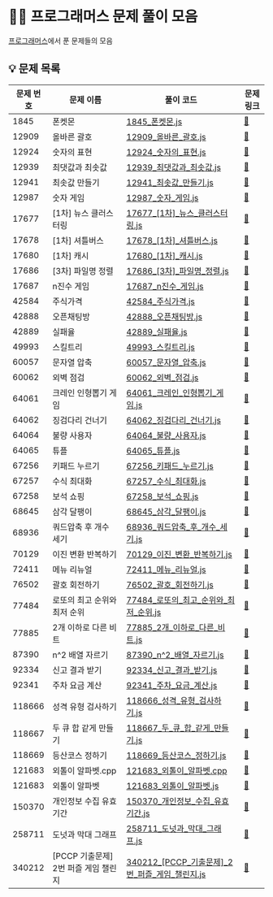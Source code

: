 # 👩‍💻 프로그래머스 문제 풀이 모음

[프로그래머스](https://school.programmers.co.kr/)에서 푼 문제들의 모음

## 💡 문제 목록

| 문제 번호 | 문제 이름 | 풀이 코드 | 문제 링크 |
| --------- | --------- | --------- | --------- |
| 1845 | 폰켓몬 | [1845_폰켓몬.js](Level1/1845_폰켓몬.js) | [🔗](https://school.programmers.co.kr/learn/courses/30/lessons/1845) |
| 12909 | 올바른 괄호 | [12909_올바른_괄호.js](Level2/12909_올바른_괄호.js) | [🔗](https://school.programmers.co.kr/learn/courses/30/lessons/12909) |
| 12924 | 숫자의 표현 | [12924_숫자의_표현.js](Level2/12924_숫자의_표현.js) | [🔗](https://school.programmers.co.kr/learn/courses/30/lessons/12924) |
| 12939 | 최댓값과 최솟값 | [12939_최댓값과_최솟값.js](Level2/12939_최댓값과_최솟값.js) | [🔗](https://school.programmers.co.kr/learn/courses/30/lessons/12939) |
| 12941 | 최솟값 만들기 | [12941_최솟값_만들기.js](Level2/12941_최솟값_만들기.js) | [🔗](https://school.programmers.co.kr/learn/courses/30/lessons/12941) |
| 12987 | 숫자 게임 | [12987_숫자_게임.js](Level3/12987_숫자_게임.js) | [🔗](https://school.programmers.co.kr/learn/courses/30/lessons/12987) |
| 17677 | [1차] 뉴스 클러스터링 | [17677_[1차]_뉴스_클러스터링.js](Level2/17677_[1차]_뉴스_클러스터링.js) | [🔗](https://school.programmers.co.kr/learn/courses/30/lessons/17677) |
| 17678 | [1차] 셔틀버스 | [17678_[1차]_셔틀버스.js](Level3/17678_[1차]_셔틀버스.js) | [🔗](https://school.programmers.co.kr/learn/courses/30/lessons/17678) |
| 17680 | [1차] 캐시 | [17680_[1차]_캐시.js](Level2/17680_[1차]_캐시.js) | [🔗](https://school.programmers.co.kr/learn/courses/30/lessons/17680) |
| 17686 | [3차] 파일명 정렬 | [17686_[3차]_파일명_정렬.js](Level2/17686_[3차]_파일명_정렬.js) | [🔗](https://school.programmers.co.kr/learn/courses/30/lessons/17686) |
| 17687 | n진수 게임 | [17687_n진수_게임.js](Level2/17687_n진수_게임.js) | [🔗](https://school.programmers.co.kr/learn/courses/30/lessons/17687) |
| 42584 | 주식가격 | [42584_주식가격.js](Level2/42584_주식가격.js) | [🔗](https://school.programmers.co.kr/learn/courses/30/lessons/42584) |
| 42888 | 오픈채팅방 | [42888_오픈채팅방.js](Level2/42888_오픈채팅방.js) | [🔗](https://school.programmers.co.kr/learn/courses/30/lessons/42888) |
| 42889 | 실패율 | [42889_실패율.js](Level1/42889_실패율.js) | [🔗](https://school.programmers.co.kr/learn/courses/30/lessons/42889) |
| 49993 | 스킬트리 | [49993_스킬트리.js](Level2/49993_스킬트리.js) | [🔗](https://school.programmers.co.kr/learn/courses/30/lessons/49993) |
| 60057 | 문자열 압축 | [60057_문자열_압축.js](Level2/60057_문자열_압축.js) | [🔗](https://school.programmers.co.kr/learn/courses/30/lessons/60057) |
| 60062 | 외벽 점검 | [60062_외벽_점검.js](60062_외벽_점검.js) | [🔗](https://school.programmers.co.kr/learn/courses/30/lessons/60062) |
| 64061 | 크레인 인형뽑기 게임 | [64061_크레인_인형뽑기_게임.js](Level1/64061_크레인_인형뽑기_게임.js) | [🔗](https://school.programmers.co.kr/learn/courses/30/lessons/64061) |
| 64062 | 징검다리 건너기 | [64062_징검다리_건너기.js](Level3/64062_징검다리_건너기.js) | [🔗](https://school.programmers.co.kr/learn/courses/30/lessons/64062) |
| 64064 | 불량 사용자 | [64064_불량_사용자.js](Level3/64064_불량_사용자.js) | [🔗](https://school.programmers.co.kr/learn/courses/30/lessons/64064) |
| 64065 | 튜플 | [64065_튜플.js](Level2/64065_튜플.js) | [🔗](https://school.programmers.co.kr/learn/courses/30/lessons/64065) |
| 67256 | 키패드 누르기 | [67256_키패드_누르기.js](Level1/67256_키패드_누르기.js) | [🔗](https://school.programmers.co.kr/learn/courses/30/lessons/67256) |
| 67257 | 수식 최대화 | [67257_수식_최대화.js](Level2/67257_수식_최대화.js) | [🔗](https://school.programmers.co.kr/learn/courses/30/lessons/67257) |
| 67258 | 보석 쇼핑 | [67258_보석_쇼핑.js](Level3/67258_보석_쇼핑.js) | [🔗](https://school.programmers.co.kr/learn/courses/30/lessons/67258) |
| 68645 | 삼각 달팽이 | [68645_삼각_달팽이.js](Level2/68645_삼각_달팽이.js) | [🔗](https://school.programmers.co.kr/learn/courses/30/lessons/68645) |
| 68936 | 쿼드압축 후 개수 세기 | [68936_쿼드압축_후_개수_세기.js](Level2/68936_쿼드압축_후_개수_세기.js) | [🔗](https://school.programmers.co.kr/learn/courses/30/lessons/68936) |
| 70129 | 이진 변환 반복하기 | [70129_이진_변환_반복하기.js](Level2/70129_이진_변환_반복하기.js) | [🔗](https://school.programmers.co.kr/learn/courses/30/lessons/70129) |
| 72411 | 메뉴 리뉴얼 | [72411_메뉴_리뉴얼.js](Level2/72411_메뉴_리뉴얼.js) | [🔗](https://school.programmers.co.kr/learn/courses/30/lessons/72411) |
| 76502 | 괄호 회전하기 | [76502_괄호_회전하기.js](Level2/76502_괄호_회전하기.js) | [🔗](https://school.programmers.co.kr/learn/courses/30/lessons/76502) |
| 77484 | 로또의 최고 순위와 최저 순위 | [77484_로또의_최고_순위와_최저_순위.js](Level1/77484_로또의_최고_순위와_최저_순위.js) | [🔗](https://school.programmers.co.kr/learn/courses/30/lessons/77484) |
| 77885 | 2개 이하로 다른 비트 | [77885_2개_이하로_다른_비트.js](Level2/77885_2개_이하로_다른_비트.js) | [🔗](https://school.programmers.co.kr/learn/courses/30/lessons/77885) |
| 87390 | n^2 배열 자르기 | [87390_n^2_배열_자르기.js](Level2/87390_n^2_배열_자르기.js) | [🔗](https://school.programmers.co.kr/learn/courses/30/lessons/87390) |
| 92334 | 신고 결과 받기 | [92334_신고_결과_받기.js](Level1/92334_신고_결과_받기.js) | [🔗](https://school.programmers.co.kr/learn/courses/30/lessons/92334) |
| 92341 | 주차 요금 계산 | [92341_주차_요금_계산.js](Level2/92341_주차_요금_계산.js) | [🔗](https://school.programmers.co.kr/learn/courses/30/lessons/92341) |
| 118666 | 성격 유형 검사하기 | [118666_성격_유형_검사하기.js](Level1/118666_성격_유형_검사하기.js) | [🔗](https://school.programmers.co.kr/learn/courses/30/lessons/118666) |
| 118667 | 두 큐 합 같게 만들기 | [118667_두_큐_합_같게_만들기.js](Level2/118667_두_큐_합_같게_만들기.js) | [🔗](https://school.programmers.co.kr/learn/courses/30/lessons/118667) |
| 118669 | 등산코스 정하기 | [118669_등산코스_정하기.js](118669_등산코스_정하기.js) | [🔗](https://school.programmers.co.kr/learn/courses/30/lessons/118669) |
| 121683 | 외톨이 알파벳.cpp | [121683_외톨이_알파벳.cpp](Unrated/121683_외톨이_알파벳.cpp) | [🔗](https://school.programmers.co.kr/learn/courses/30/lessons/121683) |
| 121683 | 외톨이 알파벳 | [121683_외톨이_알파벳.js](Unrated/121683_외톨이_알파벳.js) | [🔗](https://school.programmers.co.kr/learn/courses/30/lessons/121683) |
| 150370 | 개인정보 수집 유효기간 | [150370_개인정보_수집_유효기간.js](Level1/150370_개인정보_수집_유효기간.js) | [🔗](https://school.programmers.co.kr/learn/courses/30/lessons/150370) |
| 258711 | 도넛과 막대 그래프 | [258711_도넛과_막대_그래프.js](Level2/258711_도넛과_막대_그래프.js) | [🔗](https://school.programmers.co.kr/learn/courses/30/lessons/258711) |
| 340212 | [PCCP 기출문제] 2번 퍼즐 게임 챌린지 | [340212_[PCCP_기출문제]_2번_퍼즐_게임_챌린지.js](Level2/340212_[PCCP_기출문제]_2번_퍼즐_게임_챌린지.js) | [🔗](https://school.programmers.co.kr/learn/courses/30/lessons/340212) |
